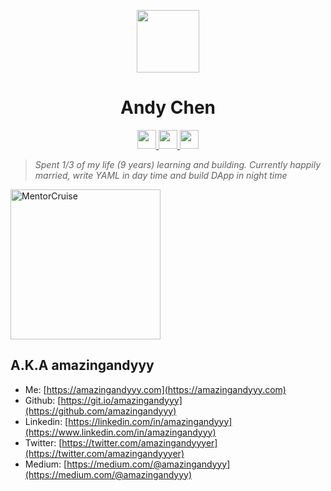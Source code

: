 <p styles="font-size: 20rem" align="center">
    <img styles="margin: 0px" width="100px" src="https://i.imgur.com/jtmVNrq.png" />
</p>
<h1 align="center">Andy Chen</h1>

<p align="center">
   <a href="https://www.amazingandyyy.com" target="_blank">
      <img styles="margin: 20px" height="30px" src="https://encrypted-tbn0.gstatic.com/images?q=tbn%3AANd9GcQMT8Cjhrp7e7pmTWbyLds7Sm9Z0BIgdoD-iQCaL8Xqqcl1yIsY" />
   </a>
   <a href="https://github.com/amazingandyyy" target="_blank">
      <img styles="margin: 20px" height="30px" src="https://github.githubassets.com/images/modules/logos_page/GitHub-Mark.png" />
   </a>
   <a href="https://www.linkedin.com/in/amazingandyyy" target="_blank">
      <img styles="margin: 20px" height="30px" src="https://img.freepik.com/free-icon/linkedin-logo-with-rounded-corners_318-9541.jpg?size=338&ext=jpg" />
   </a>
</p>

> *Spent 1/3 of my life (9 years) learning and building. Currently happily married, write YAML in day time and build DApp in night time*

<a href="https://mentorcruise.com/mentor/andychen/"> <img src="https://cdn.mentorcruise.com/img/banner/fire-sm.svg" width="240" alt="MentorCruise"> </a>

## A.K.A **amazingandyyy**
- Me: [https://amazingandyyy.com](https://amazingandyyy.com)
- Github: [https://git.io/amazingandyyy](https://github.com/amazingandyyy)
- Linkedin: [https://linkedin.com/in/amazingandyyy](https://www.linkedin.com/in/amazingandyyy)
- Twitter: [https://twitter.com/amazingandyyyer](https://twitter.com/amazingandyyyer)
- Medium: [https://medium.com/@amazingandyyy](https://medium.com/@amazingandyyy)
